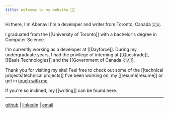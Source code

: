 ```yaml
---
title: welcome to my website 👋🏿
---
```


Hi there, I'm Abenav! I'm a developer and writer from Toronto, Canada 🇨🇦.
  
I graduated from the [[University of Toronto]] with a bachelor's degree in Computer Science.

I'm currently working as a developer at [[Dayforce]]. During my undergraduate years, I had the privilege of interning at [[Questrade]], [[Basis Technologies]] and the [[Government of Canada 🇨🇦]]. 

Thank you for visiting my site! Feel free to check out some of the [[technical projects|technical projects]] I've been working on, my [[resume|resume]] or get in [touch with me](mailto:abenav123[at]gmail.com). 

If you're so inclined, my [[writing\]] can be found here.

---
  
[github](https://github.com/abenav4) |  [linkedin](https://www.linkedin.com/in/abenav)  | [email](mailto:abenav123[at]gmail.com)


